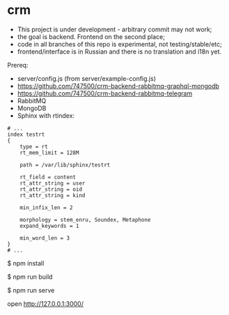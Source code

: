 # crm

- This project is under development - arbitrary commit may not work;
- the goal is backend. Frontend on the second place;
- code in all branches of this repo is experimental, not testing/stable/etc;
- frontend/interface is in Russian and there is no translation and i18n yet.

Prereq:

- server/config.js (from server/example-config.js)
- https://github.com/747500/crm-backend-rabbitmq-graphql-mongodb
- https://github.com/747500/crm-backend-rabbitmq-telegram
- RabbitMQ
- MongoDB
- Sphinx with rtindex:
```
# ...
index testrt
{
    type = rt
    rt_mem_limit = 128M

    path = /var/lib/sphinx/testrt

    rt_field = content
    rt_attr_string = user
    rt_attr_string = oid
    rt_attr_string = kind

    min_infix_len = 2

    morphology = stem_enru, Soundex, Metaphone
    expand_keywords = 1

    min_word_len = 3
}
# ...
```


$ npm install

$ npm run build

$ npm run serve

open http://127.0.0.1:3000/

